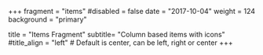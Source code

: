 +++
fragment = "items"
#disabled = false
date = "2017-10-04"
weight = 124
background = "primary"

title = "Items Fragment"
subtitle= "Column based items with icons"
#title_align = "left" # Default is center, can be left, right or center
+++
